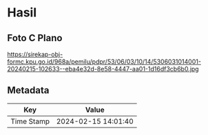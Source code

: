 # Hasil

## Foto C Plano

https://sirekap-obj-formc.kpu.go.id/968a/pemilu/pdpr/53/06/03/10/14/5306031014001-20240215-102633--eba4e32d-8e58-4447-aa01-1d16df3cb6b0.jpg


## Metadata

| Key        | Value               |
| ---------- | ------------------- |
| Time Stamp | 2024-02-15 14:01:40 |



